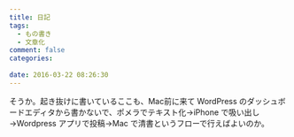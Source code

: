 ```yaml
---
title: 日記
tags:
  - もの書き
  - 文章化
comment: false
categories:
   
date: 2016-03-22 08:26:30
---
```


そうか。起き抜けに書いているここも、Mac前に来て WordPress のダッシュボードエディタから書かないで、ポメラでテキスト化→iPhone で吸い出し→Wordpress アプリで投稿→Mac で清書というフローで行えばよいのか。